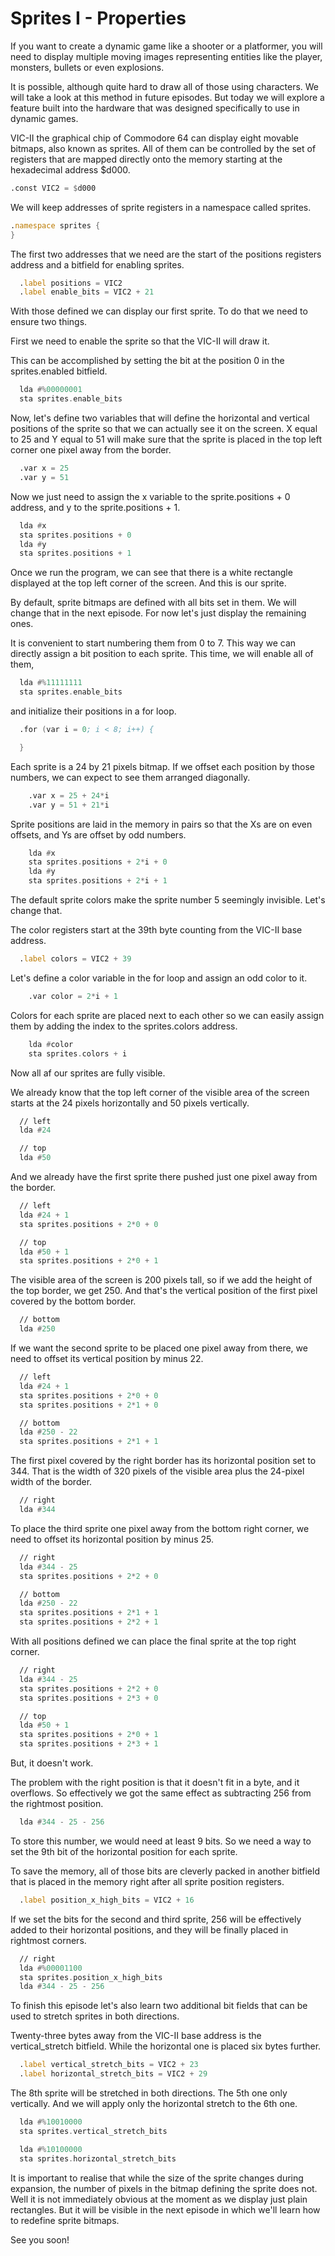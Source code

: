 # Sprites I - Properties

If you want to create a dynamic game like a shooter or a platformer, you will need to display multiple moving images representing entities like the player, monsters, bullets or even explosions.

It is possible, although quite hard to draw all of those using characters. We will take a look at this method in future episodes. But today we will explore a feature built into the hardware that was designed specifically to use in dynamic games.

VIC-II the graphical chip of Commodore 64 can display eight movable bitmaps, also known as sprites. All of them can be controlled by the set of registers that are mapped directly onto the memory starting at the hexadecimal address $d000.

``` asm
.const VIC2 = $d000
```

We will keep addresses of sprite registers in a namespace called sprites.

``` asm
.namespace sprites {
}
```

The first two addresses that we need are  the start of the positions registers address and a bitfield for enabling sprites.

``` asm
  .label positions = VIC2
  .label enable_bits = VIC2 + 21
```

With those defined we can display our first sprite. To do that we need to ensure two things. 

First we need to enable the sprite so that the VIC-II will draw it. 

This can be accomplished by setting the bit at the position 0 in the sprites.enabled bitfield. 

``` asm
  lda #%00000001
  sta sprites.enable_bits
```

Now, let's define two variables that will define the horizontal and vertical positions  of the sprite so that we can actually see it on the screen. X equal to 25 and Y equal to 51 will make sure that the sprite is placed in the top left corner one pixel away from the border.

``` asm
  .var x = 25
  .var y = 51
```

Now we just need to assign the x variable to the sprite.positions + 0 address, and y to the sprite.positions + 1.

``` asm
  lda #x
  sta sprites.positions + 0
  lda #y
  sta sprites.positions + 1
```

Once we run the program, we can see that there is a white rectangle displayed at the top left corner of the screen. And this is our sprite.

By default, sprite bitmaps are defined with all bits set in them. We will change that in the next episode. For now let's just display the remaining ones.

It is convenient to start numbering them from 0 to 7. This way we can directly assign a bit position to each sprite. This time, we will enable all of them,

``` asm
  lda #%11111111
  sta sprites.enable_bits
```

and initialize their positions in a for loop.

``` asm
  .for (var i = 0; i < 8; i++) {

  }
```

Each sprite is a 24 by 21 pixels bitmap. If we offset each position by those numbers, we can expect to see them arranged diagonally.

``` asm
    .var x = 25 + 24*i
    .var y = 51 + 21*i
```

Sprite positions are laid in the memory in pairs so that the Xs are on even offsets, and Ys are offset by odd numbers.

``` asm
    lda #x
    sta sprites.positions + 2*i + 0
    lda #y
    sta sprites.positions + 2*i + 1
```

The default sprite colors make the sprite number 5 seemingly invisible. Let's change that.

The color registers start at the 39th byte counting from the VIC-II base address.

``` asm
  .label colors = VIC2 + 39
```

Let's define a color variable in the for loop and assign an odd color to it.

``` asm
    .var color = 2*i + 1
```

Colors for each sprite are placed next to each other so we can easily assign them by adding the index to the sprites.colors address.

``` asm
    lda #color
    sta sprites.colors + i
```

Now all af our sprites are fully visible.

We already know that the top left corner of the visible area of the screen starts at the 24 pixels horizontally and 50 pixels vertically.

``` asm
  // left
  lda #24

  // top
  lda #50

```
And we already have the first sprite there pushed just one pixel away from the border.

``` asm
  // left
  lda #24 + 1
  sta sprites.positions + 2*0 + 0

  // top
  lda #50 + 1
  sta sprites.positions + 2*0 + 1
```

The visible area of the screen is 200 pixels tall, so if we add the height of the top border, we get 250. And that's the vertical position of the first pixel covered by the bottom border.

``` asm
  // bottom
  lda #250
```

If we want the second sprite to be placed one pixel away from there, we need to offset its vertical position by minus 22.

``` asm 
  // left
  lda #24 + 1
  sta sprites.positions + 2*0 + 0
  sta sprites.positions + 2*1 + 0

  // bottom
  lda #250 - 22
  sta sprites.positions + 2*1 + 1
```

The first pixel covered by the right border has its horizontal position set to 344. That is the width of 320 pixels of the visible area plus the 24-pixel width of the border.

``` asm
  // right
  lda #344
```

To place the third sprite one pixel away from the bottom right corner, we need to offset its horizontal position by minus 25.

``` asm
  // right
  lda #344 - 25
  sta sprites.positions + 2*2 + 0

  // bottom
  lda #250 - 22
  sta sprites.positions + 2*1 + 1
  sta sprites.positions + 2*2 + 1
```

With all positions defined we can place the final sprite at the top right corner.

``` asm
  // right
  lda #344 - 25
  sta sprites.positions + 2*2 + 0
  sta sprites.positions + 2*3 + 0

  // top
  lda #50 + 1
  sta sprites.positions + 2*0 + 1
  sta sprites.positions + 2*3 + 1
```

But, it doesn't work.

The problem with the right position is that it doesn't fit in a byte, and it overflows. So effectively we got the same effect as subtracting 256 from the rightmost position.

``` asm
  lda #344 - 25 - 256
```

To store this number, we would need at least 9 bits. So we need a way to set the 9th bit of the horizontal position for each sprite.

To save the memory, all of those bits are cleverly packed in another bitfield that is placed in the memory right after all sprite position registers.

``` asm
  .label position_x_high_bits = VIC2 + 16
```

If we set the bits for the second and third sprite, 256 will be effectively added to their horizontal positions, and they will be finally placed in rightmost corners.

``` asm
  // right
  lda #%00001100
  sta sprites.position_x_high_bits
  lda #344 - 25 - 256
```

To finish this episode let's also learn two additional bit fields that can be used to stretch sprites in both directions.

Twenty-three bytes away from the VIC-II base address is the vertical_stretch bitfield. While the horizontal one is placed six bytes further.

``` asm
  .label vertical_stretch_bits = VIC2 + 23
  .label horizontal_stretch_bits = VIC2 + 29
```

The 8th sprite will be stretched in both directions. The 5th one only vertically. And we will apply only the horizontal stretch to the 6th one.

``` asm
  lda #%10010000
  sta sprites.vertical_stretch_bits

  lda #%10100000
  sta sprites.horizontal_stretch_bits
```

It is important to realise that while the size of the sprite changes during expansion, the number of pixels in the bitmap defining the sprite does not. Well it is not immediately obvious at the moment as we display just plain rectangles. 
But it will be visible in the next episode in which we'll learn how to redefine sprite bitmaps.

See you soon!




